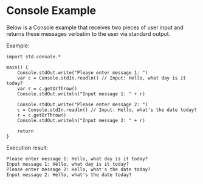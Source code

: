 # Console Example

Below is a Console example that receives two pieces of user input and returns these messages verbatim to the user via standard output.

Example:

<!-- compile -->
```cangjie
import std.console.*

main() {
    Console.stdOut.write("Please enter message 1: ")
    var c = Console.stdIn.readln() // Input: Hello, what day is it today?
    var r = c.getOrThrow()
    Console.stdOut.writeln("Input message 1: " + r)

    Console.stdOut.write("Please enter message 2: ")
    c = Console.stdIn.readln() // Input: Hello, what's the date today?
    r = c.getOrThrow()
    Console.stdOut.writeln("Input message 2: " + r)

    return
}
```

Execution result:

```text
Please enter message 1: Hello, what day is it today?
Input message 1: Hello, what day is it today?
Please enter message 2: Hello, what's the date today?
Input message 2: Hello, what's the date today?
```